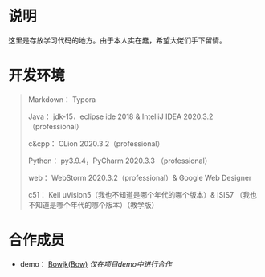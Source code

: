 # 说明

这里是存放学习代码的地方。由于本人实在蠢，希望大佬们手下留情。

# 开发环境

> Markdown： Typora
>
> Java： jdk-15，eclipse ide 2018 & IntelliJ IDEA 2020.3.2（professional）
>
> c&cpp： CLion 2020.3.2（professional）
>
> Python： py3.9.4，PyCharm 2020.3.3 （professional）
>
> web： WebStorm 2020.3.2（professional）& Google Web Designer 
>
> c51： Keil uVision5（我也不知道是哪个年代的哪个版本）& ISIS7 （我也不知道是哪个年代的哪个版本）（教学版）

# 合作成员

- demo： [Bowjk(Bow)](https://github.com/Bowjk) *仅在项目demo中进行合作*

  